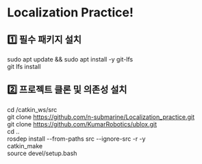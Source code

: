 # Localization Practice!
## 1️⃣ 필수 패키지 설치
sudo apt update && sudo apt install -y git-lfs  
git lfs install  


## 2️⃣ 프로젝트 클론 및 의존성 설치
cd /catkin_ws/src  
git clone https://github.com/n-submarine/Localization_practice.git  
git clone https://github.com/KumarRobotics/ublox.git  
cd ..  
rosdep install --from-paths src --ignore-src -r -y  
catkin_make  
source devel/setup.bash

